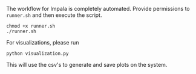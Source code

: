 The workflow for Impala is completely automated. Provide permissions to `runner.sh` and then execute the script.
```
chmod +x runner.sh
./runner.sh
```
For visualizations, please run
```
python visualization.py
```
This will use the csv's to generate and save plots on the system.
